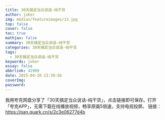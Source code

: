 ```yaml
---
title: 30天搞定当众说话-纯干货
author: joker
img: medias/featureimages/13.jpg
top: false
cover: false
toc: true
mathjax: false
summary: 30天搞定当众说话-纯干货
categories: 30天搞定当众说话-纯干货
tags:
  - 30天搞定当众说话-纯干货
keywords: joker
essay: false
abbrlink: 42999
date: 2025-04-20 23:39:56
coverImg:
password:
---
```


我用夸克网盘分享了「30天搞定当众说话-纯干货」，点击链接即可保存。打开「夸克APP」，无需下载在线播放视频，畅享原画5倍速，支持电视投屏。
链接：https://pan.quark.cn/s/2c3e06277d4b
